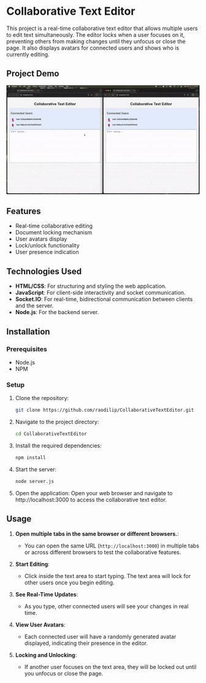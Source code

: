 # Collaborative Text Editor

This project is a real-time collaborative text editor that allows multiple users to edit text simultaneously. The editor locks when a user focuses on it, preventing others from making changes until they unfocus or close the page. It also displays avatars for connected users and shows who is currently editing.

## Project Demo

![Project Demo](CollabTextEditor.gif)

## Features

- Real-time collaborative editing
- Document locking mechanism
- User avatars display
- Lock/unlock functionality
- User presence indication

## Technologies Used

- **HTML/CSS**: For structuring and styling the web application.
- **JavaScript**: For client-side interactivity and socket communication.
- **Socket.IO**: For real-time, bidirectional communication between clients and the server.
- **Node.js**: For the backend server.

## Installation

### Prerequisites

- Node.js
- NPM

### Setup

1. Clone the repository:

   ```bash
   git clone https://github.com/raodilip/CollaborativeTextEditor.git
    ```
2. Navigate to the project directory:

   ```bash
   cd CollaborativeTextEditor
    ```

3. Install the required dependencies:

   ```bash
   npm install
    ```
4. Start the server:

   ```bash
   node server.js
    ```
5. Open the application:
Open your web browser and navigate to http://localhost:3000 to access the collaborative text editor.

## Usage

1. **Open multiple tabs in the same browser or different browsers.**:
   - You can open the same URL (`http://localhost:3000`) in multiple tabs or across different browsers to test the collaborative features.

2. **Start Editing**:
   - Click inside the text area to start typing. The text area will lock for other users once you begin editing.

3. **See Real-Time Updates**:
   - As you type, other connected users will see your changes in real time. 

4. **View User Avatars**:
   - Each connected user will have a randomly generated avatar displayed, indicating their presence in the editor.

5. **Locking and Unlocking**:
   - If another user focuses on the text area, they will be locked out until you unfocus or close the page.


